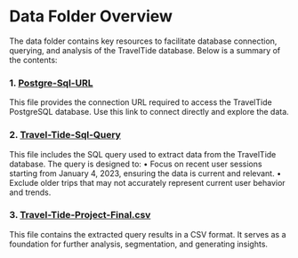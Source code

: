 # Data Folder Overview

The data folder contains key resources to facilitate database connection, querying, and analysis of the TravelTide database. Below is a summary of the contents:

### 1. [Postgre-Sql-URL](./Postgre-Sql-URL)
This file provides the connection URL required to access the TravelTide PostgreSQL database. Use this link to connect directly and explore the data.

### 2. [Travel-Tide-Sql-Query](./Travel-Tide-Sql-Query)
This file includes the SQL query used to extract data from the TravelTide database. The query is designed to:
	•	Focus on recent user sessions starting from January 4, 2023, ensuring the data is current and relevant.
	•	Exclude older trips that may not accurately represent current user behavior and trends.

### 3. [Travel-Tide-Project-Final.csv](./Travel-Tide-Project-Final.csv)
This file contains the extracted query results in a CSV format. It serves as a foundation for further analysis, segmentation, and generating insights.
